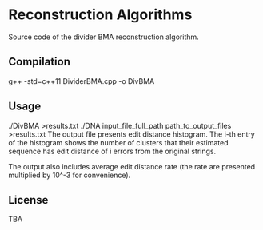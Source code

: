 # Reconstruction Algorithms

Source code of the divider BMA reconstruction algorithm.
 

## Compilation

g++ -std=c++11 DividerBMA.cpp -o DivBMA 


## Usage

./DivBMA >results.txt
./DNA input_file_full_path path_to_output_files >results.txt
The output file presents edit distance histogram. The i-th entry of the histogram shows the number of clusters that their estimated sequence has edit distance of i errors from the original strings. 

The output also includes average edit distance rate (the rate are presented multiplied by 10^-3 for convenience).

## 

## License
TBA
